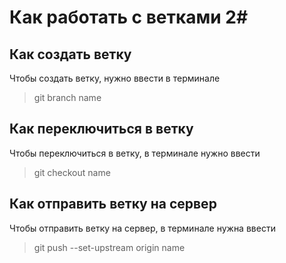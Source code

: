 # Как работать с ветками 2#  

## Как создать ветку ##
Чтобы создать ветку, нужно ввести в терминале  
>git branch name  

## Как переключиться в ветку ##  
Чтобы переключиться в ветку, в терминале нужно ввести  
>git checkout name  

## Как отправить ветку на сервер ##  
Чтобы отправить ветку на сервер, в терминале нужна ввести  
>git push --set-upstream origin name  
